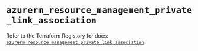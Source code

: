 # `azurerm_resource_management_private_link_association`

Refer to the Terraform Registory for docs: [`azurerm_resource_management_private_link_association`](https://registry.terraform.io/providers/hashicorp/azurerm/3.82.0/docs/resources/resource_management_private_link_association).
